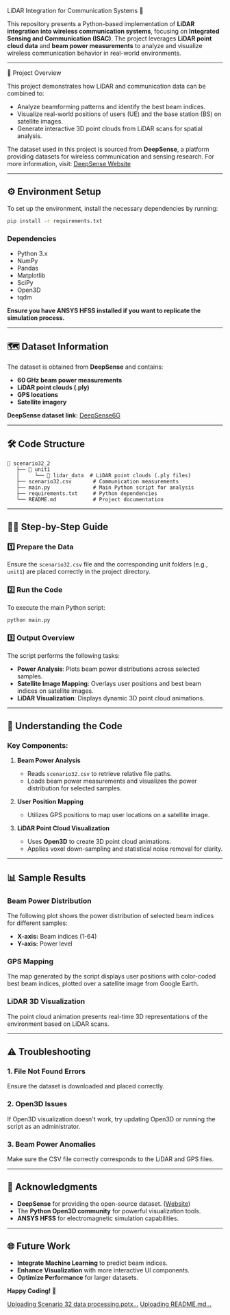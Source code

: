 LiDAR Integration for Communication Systems 🚀

This repository presents a Python-based implementation of **LiDAR integration into wireless communication systems**, focusing on **Integrated Sensing and Communication (ISAC)**. The project leverages **LiDAR point cloud data** and **beam power measurements** to analyze and visualize wireless communication behavior in real-world environments.

---

📖 Project Overview

This project demonstrates how LiDAR and communication data can be combined to:

- Analyze beamforming patterns and identify the best beam indices.
- Visualize real-world positions of users (UE) and the base station (BS) on satellite images.
- Generate interactive 3D point clouds from LiDAR scans for spatial analysis.

The dataset used in this project is sourced from **DeepSense**, a platform providing datasets for wireless communication and sensing research. For more information, visit: [DeepSense Website](https://deepsense6g.net/)

---

## ⚙️ Environment Setup

To set up the environment, install the necessary dependencies by running:

```bash
pip install -r requirements.txt
```

### **Dependencies**
- Python 3.x
- NumPy
- Pandas
- Matplotlib
- SciPy
- Open3D
- tqdm

**Ensure you have ANSYS HFSS installed if you want to replicate the simulation process.**

---

## 🗺️ Dataset Information

The dataset is obtained from **DeepSense** and contains:

- **60 GHz beam power measurements**
- **LiDAR point clouds (.ply)**
- **GPS locations**
- **Satellite imagery**

**DeepSense dataset link:** [DeepSense6G](https://deepsense6g.net/)

---

## 🛠️ Code Structure

```
📂 scenario32_2
   ├── 📂 unit1
   │     └── 📂 lidar_data  # LiDAR point clouds (.ply files)
   ├── scenario32.csv       # Communication measurements
   ├── main.py              # Main Python script for analysis
   ├── requirements.txt     # Python dependencies
   └── README.md            # Project documentation
```

---

## 🚶‍♂️ Step-by-Step Guide

### 1️⃣ **Prepare the Data**
Ensure the `scenario32.csv` file and the corresponding unit folders (e.g., `unit1`) are placed correctly in the project directory.

### 2️⃣ **Run the Code**
To execute the main Python script:

```bash
python main.py
```

### 3️⃣ **Output Overview**
The script performs the following tasks:

- **Power Analysis**: Plots beam power distributions across selected samples.
- **Satellite Image Mapping**: Overlays user positions and best beam indices on satellite images.
- **LiDAR Visualization**: Displays dynamic 3D point cloud animations.

---

## 🧠 Understanding the Code

### **Key Components:**

1. **Beam Power Analysis**
   - Reads `scenario32.csv` to retrieve relative file paths.
   - Loads beam power measurements and visualizes the power distribution for selected samples.

2. **User Position Mapping**
   - Utilizes GPS positions to map user locations on a satellite image.

3. **LiDAR Point Cloud Visualization**
   - Uses **Open3D** to create 3D point cloud animations.
   - Applies voxel down-sampling and statistical noise removal for clarity.

---

## 📊 Sample Results

### **Beam Power Distribution**
The following plot shows the power distribution of selected beam indices for different samples:

- **X-axis:** Beam indices (1-64)
- **Y-axis:** Power level

### **GPS Mapping**
The map generated by the script displays user positions with color-coded best beam indices, plotted over a satellite image from Google Earth.

### **LiDAR 3D Visualization**
The point cloud animation presents real-time 3D representations of the environment based on LiDAR scans.

---

## ⚠️ Troubleshooting

### **1. File Not Found Errors**
Ensure the dataset is downloaded and placed correctly.

### **2. Open3D Issues**
If Open3D visualization doesn't work, try updating Open3D or running the script as an administrator.

### **3. Beam Power Anomalies**
Make sure the CSV file correctly corresponds to the LiDAR and GPS files.

---

## 🤝 Acknowledgments

- **DeepSense** for providing the open-source dataset. ([Website](https://deepsense6g.net/))
- The **Python Open3D community** for powerful visualization tools.
- **ANSYS HFSS** for electromagnetic simulation capabilities.

---

## 🌐 Future Work

- **Integrate Machine Learning** to predict beam indices.
- **Enhance Visualization** with more interactive UI components.
- **Optimize Performance** for larger datasets.

**Happy Coding! 🚀**



[Uploading Scenario 32 data processing.pptx…]()
[Uploading README.md…]()
